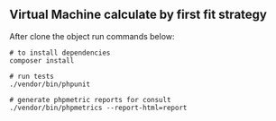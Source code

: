 ## Virtual Machine calculate by first fit strategy

After clone the object run commands below:

```
# to install dependencies
composer install

# run tests
./vendor/bin/phpunit

# generate phpmetric reports for consult
./vendor/bin/phpmetrics --report-html=report 
```

